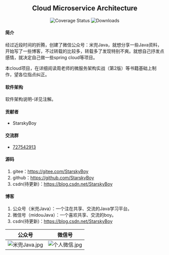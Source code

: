 <h2 align="center">Cloud Microservice Architecture</h2> 
<p align="center">
  <img src="https://img.shields.io/badge/Spring%20Cloud-Edgware.RELEASE-orange.svg" alt="Coverage Status">
  <img src="https://img.shields.io/badge/Spring%20Boot-1.5.9.RELEASE-blue.svg" alt="Downloads">
</p>

#### 简介
经过近段时间的折腾，创建了微信公众号：米兜Java，就想分享一些Java资料，开始写了一些博客，不过转载的比较多，转载多了发现特别不爽。就想自己抒发点感情，就决定自己做一些spring cloud等项目。

本cloud项目，在详细阅读周老师的微服务架构实战（第2版）等书籍基础上制作，望各位指点纠正。

#### 软件架构
软件架构说明-详见注解。


#### 贡献者

- StarskyBoy

#### 交流群

- <a target="_blank" href="https://jq.qq.com/?_wv=1027&k=5zWEvg5"> 727542913</a>   


#### 源码

1. gitee：https://gitee.com/StarskyBoy 
2. github：https://github.com/StarskyBoy
3. csdn(待更新)：https://blog.csdn.net/StarskyBoy


#### 博客

1. 公众号（米兜Java）：一个注在共享、交流的Java学习平台。
2. 微信号（midouJava）：一个喜欢共享、交流的boy。
3. csdn(待更新)：https://blog.csdn.net/StarskyBoy

| 公众号                 | 微信号                 |
| --------------------- | --------------------- |
| ![](https://images.gitee.com/uploads/images/2018/0903/082319_bae6574f_2060340.jpeg "米兜Java.jpg") | ![](https://images.gitee.com/uploads/images/2018/0903/082200_00c55dfb_2060340.jpeg "个人微信.jpg") |
